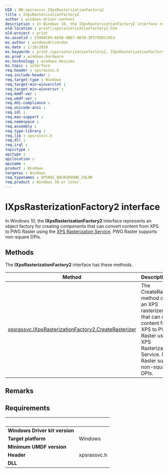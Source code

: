 ```yaml
---
UID : NN:xpsrassvc.IXpsRasterizationFactory2
title : IXpsRasterizationFactory2
author : windows-driver-content
description : In Windows 10, the IXpsRasterizationFactory2 interface represents an object factory for creating components that can convert content from XPS to PWG Raster using the XPS Rasterization Service. PWG Raster supports non-square DPIs.
old-location : print\ixpsrasterizationfactory2.htm
old-project : print
ms.assetid : 23994CD9-A65B-4BD7-9070-3F575D011953
ms.author : windowsdriverdev
ms.date : 1/18/2018
ms.keywords : print.ixpsrasterizationfactory2, IXpsRasterizationFactory2 interface [Print Devices], IXpsRasterizationFactory2 interface [Print Devices], described, IXpsRasterizationFactory2, xpsrassvc/IXpsRasterizationFactory2
ms.prod : windows-hardware
ms.technology : windows-devices
ms.topic : interface
req.header : xpsrassvc.h
req.include-header : 
req.target-type : Windows
req.target-min-winverclnt : 
req.target-min-winversvr : 
req.kmdf-ver : 
req.umdf-ver : 
req.ddi-compliance : 
req.unicode-ansi : 
req.idl : 
req.max-support : 
req.namespace : 
req.assembly : 
req.type-library : 
req.lib : xpsrassvc.h
req.dll : 
req.irql : 
topictype : 
apitype : 
apilocation : 
apiname : 
product : Windows
targetos : Windows
req.typenames : XPSRAS_BACKGROUND_COLOR
req.product : Windows 10 or later.
---
```


# IXpsRasterizationFactory2 interface

In Windows 10, the <b>IXpsRasterizationFactory2</b> interface represents an object factory for creating components that can  convert content from XPS to PWG Raster using the <a href="https://msdn.microsoft.com/a0493b5f-d6f7-4f69-9c6e-e112c29250c9">XPS Rasterization Service</a>. PWG Raster supports non-square DPIs.

## Methods

<p>The <b>IXpsRasterizationFactory2</b> interface has these methods.</p>

| Method | Description |
| ---- |:---- |
| [xpsrassvc.IXpsRasterizationFactory2.CreateRasterizer](nf-xpsrassvc-ixpsrasterizationfactory2-createrasterizer.md) | The CreateRasterizer method creates an XPS rasterizer object that can convert content from XPS to PWG Raster using the XPS Rasterization Service. PWG Raster supports non-square DPIs. |

## Remarks



## Requirements
| &nbsp; | &nbsp; |
| ---- |:---- |
| **Windows Driver kit version** |  |
| **Target platform** | Windows |
| **Minimum UMDF version** |  |
| **Header** | xpsrassvc.h |
| **DLL** |  |